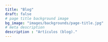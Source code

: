 ```yaml
---
title: "Blog"
draft: false
# page title background image
bg_image: "images/backgrounds/page-title.jpg"
# meta description
description : "Artículos (blog)."
---
```

